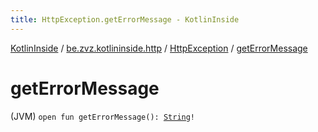 ```yaml
---
title: HttpException.getErrorMessage - KotlinInside
---
```


[KotlinInside](../../index.html) / [be.zvz.kotlininside.http](../index.html) / [HttpException](index.html) / [getErrorMessage](./get-error-message.html)

# getErrorMessage

(JVM) `open fun getErrorMessage(): `[`String`](https://kotlinlang.org/api/latest/jvm/stdlib/kotlin/-string/index.html)`!`